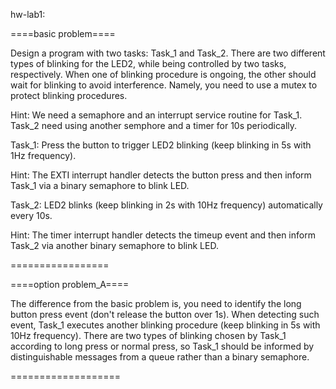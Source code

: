 hw-lab1:  
  
====basic problem====  

Design a program with two tasks: Task_1 and Task_2. There are two different types of blinking for the LED2, while being controlled by two tasks, respectively. When one of blinking procedure is ongoing, the other should wait for blinking to avoid interference. Namely, you need to use a mutex to protect blinking procedures.  
  
Hint: We need a semaphore and an interrupt service routine for Task_1. Task_2 need using another semphore and a timer for 10s periodically.   
  
Task_1: Press the button to trigger LED2 blinking (keep blinking in 5s with 1Hz frequency).  
  
Hint: The EXTI interrupt handler detects the button press and then inform Task_1 via a binary semaphore to blink LED.  
  
Task_2: LED2 blinks (keep blinking in 2s with 10Hz frequency) automatically every 10s.  
  
Hint: The timer interrupt handler detects the timeup event and then inform Task_2 via another binary semaphore to blink LED.  
  
=================  
  
====option problem_A====  
  
The difference from the basic problem is, you need to identify the long button press event (don't release the button over 1s). When detecting such event, Task_1 executes another blinking procedure (keep blinking in 5s with 10Hz frequency). There are two types of blinking chosen by Task_1 according to long press or normal press, so Task_1 should be informed by distinguishable messages from a queue rather than a binary semaphore.  
  
===================  
